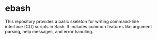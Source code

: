 # ebash

This repository provides a basic skeleton for writing command-line interface (CLI) scripts in Bash. It includes common features like argument parsing, help messages, and error handling.
